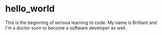 # hello_world

This is the beginning of serious learning to code.
My name is Brilliant and I'm a doctor soon to become a software developer as well.
